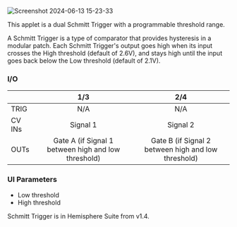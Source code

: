 ![Screenshot 2024-06-13 15-23-33](https://github.com/djphazer/O_C-Phazerville/assets/109086194/1f7b5b58-7818-4b2c-9879-b5ff620ca812)

This applet is a dual Schmitt Trigger with a programmable threshold range.

A Schmitt Trigger is a type of comparator that provides hysteresis in a modular patch. Each Schmitt Trigger's output goes high when its input crosses the High threshold (default of 2.6V), and stays high until the input goes back below the Low threshold (default of 2.1V).

### I/O

|        | 1/3 | 2/4 |
| ------ | :-: | :-: |
| TRIG   |  N/A   |   N/A  |
| CV INs |  Signal 1   |  Signal 2   |
| OUTs   |  Gate A (if Signal 1 between high and low threshold)  |  Gate B (if Signal 2 between high and low threshold)  |


### UI Parameters
* Low threshold
* High threshold



Schmitt Trigger is in Hemisphere Suite from v1.4.
